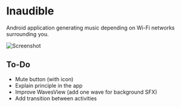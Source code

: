 # Inaudible

Android application generating music depending on Wi-Fi networks surrounding you.  

![Screenshot](https://raw.githubusercontent.com/thdoteo/Inaudible/master/screenshot.png)  



## To-Do

- Mute button (with icon)
- Explain principle in the app
- Improve WavesView (add one wave for background SFX)
- Add transition between activities